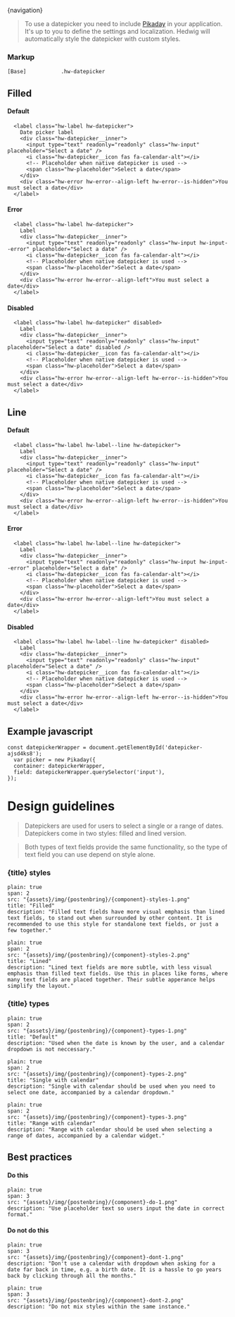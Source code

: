 

{navigation}


> To use a datepicker you need to include [Pikaday](https://github.com/dbushell/Pikaday) in your application.
> It's up to you to define the settings and localization. 
> Hedwig will automatically style the datepicker with custom styles.


### Markup
```code
[Base]           .hw-datepicker
```



## Filled

#### Default

```html|span-3,plain,light
  <label class="hw-label hw-datepicker">
    Date picker label
    <div class="hw-datepicker__inner">
      <input type="text" readonly="readonly" class="hw-input" placeholder="Select a date" />
      <i class="hw-datepicker__icon fas fa-calendar-alt"></i>
      <!-- Placeholder when native datepicker is used -->
      <span class="hw-placeholder">Select a date</span>
    </div>
    <div class="hw-error hw-error--align-left hw-error--is-hidden">You must select a date</div>
  </label>
```

#### Error

```html|span-3,plain,light
  <label class="hw-label hw-datepicker">
    Label
    <div class="hw-datepicker__inner">
      <input type="text" readonly="readonly" class="hw-input hw-input--error" placeholder="Select a date" />
      <i class="hw-datepicker__icon fas fa-calendar-alt"></i>
      <!-- Placeholder when native datepicker is used -->
      <span class="hw-placeholder">Select a date</span>
    </div>
    <div class="hw-error hw-error--align-left">You must select a date</div>
  </label>
```

#### Disabled

```html|span-3,plain,light
  <label class="hw-label hw-datepicker" disabled>
    Label
    <div class="hw-datepicker__inner">
      <input type="text" readonly="readonly" class="hw-input" placeholder="Select a date" disabled />
      <i class="hw-datepicker__icon fas fa-calendar-alt"></i>
      <!-- Placeholder when native datepicker is used -->
      <span class="hw-placeholder">Select a date</span>
    </div>
    <div class="hw-error hw-error--align-left hw-error--is-hidden">You must select a date</div>
  </label>
```


## Line

#### Default

```html|span-3,plain,light
  <label class="hw-label hw-label--line hw-datepicker">
    Label
    <div class="hw-datepicker__inner">
      <input type="text" readonly="readonly" class="hw-input" placeholder="Select a date" />
      <i class="hw-datepicker__icon fas fa-calendar-alt"></i>
      <!-- Placeholder when native datepicker is used -->
      <span class="hw-placeholder">Select a date</span>
    </div>
    <div class="hw-error hw-error--align-left hw-error--is-hidden">You must select a date</div>
  </label>
```

#### Error

```html|span-3,plain,light
  <label class="hw-label hw-label--line hw-datepicker">
    Label
    <div class="hw-datepicker__inner">
      <input type="text" readonly="readonly" class="hw-input hw-input--error" placeholder="Select a date" />
      <i class="hw-datepicker__icon fas fa-calendar-alt"></i>
      <!-- Placeholder when native datepicker is used -->
      <span class="hw-placeholder">Select a date</span>
    </div>
    <div class="hw-error hw-error--align-left">You must select a date</div>
  </label>
```

#### Disabled

```html|span-3,plain,light
  <label class="hw-label hw-label--line hw-datepicker" disabled>
    Label
    <div class="hw-datepicker__inner">
      <input type="text" readonly="readonly" class="hw-input" placeholder="Select a date" />
      <i class="hw-datepicker__icon fas fa-calendar-alt"></i>
      <!-- Placeholder when native datepicker is used -->
      <span class="hw-placeholder">Select a date</span>
    </div>
    <div class="hw-error hw-error--align-left hw-error--is-hidden">You must select a date</div>
  </label>
```



## Example javascript

```
const datepickerWrapper = document.getElementById('datepicker-ajsd4ks8');
  var picker = new Pikaday({ 
  container: datepickerWrapper,
  field: datepickerWrapper.querySelector('input'), 
});
```








# Design guidelines

> Datepickers are used for users to select a single or a range of dates. Datepickers come in two styles: filled and lined version.

> Both types of text fields provide the same functionality, so the type of text field you can use depend on style alone.




### {title} styles
```image
plain: true
span: 2
src: "{assets}/img/{postenbring}/{component}-styles-1.png"
title: "Filled"
description: "Filled text fields have more visual emphasis than lined text fields, to stand out when surrounded by other content. It is recommended to use this style for standalone text fields, or just a few together."
```
```image
plain: true
span: 2
src: "{assets}/img/{postenbring}/{component}-styles-2.png"
title: "Lined"
description: "Lined text fields are more subtle, with less visual emphasis than filled text fields. Use this in places like forms, where many text fields are placed together. Their subtle apperance helps simplify the layout."
```





### {title} types
```image
plain: true
span: 2
src: "{assets}/img/{postenbring}/{component}-types-1.png"
title: "Default"
description: "Used when the date is known by the user, and a calendar dropdown is not neccessary."
```
```image
plain: true
span: 2
src: "{assets}/img/{postenbring}/{component}-types-2.png"
title: "Single with calendar"
description: "Single with calendar should be used when you need to select one date, accompanied by a calendar dropdown."
```
```image
plain: true
span: 2
src: "{assets}/img/{postenbring}/{component}-types-3.png"
title: "Range with calendar"
description: "Range with calendar should be used when selecting a range of dates, accompanied by a calendar widget."
```








## Best practices

#### Do this

```image
plain: true
span: 3
src: "{assets}/img/{postenbring}/{component}-do-1.png"
description: "Use placeholder text so users input the date in correct format."
```

#### Do not do this
  
```image
plain: true
span: 3
src: "{assets}/img/{postenbring}/{component}-dont-1.png"
description: "Don't use a calendar with dropdown when asking for a date far back in time, e.g. a birth date. It is a hassle to go years back by clicking through all the months."
```
```image
plain: true
span: 3
src: "{assets}/img/{postenbring}/{component}-dont-2.png"
description: "Do not mix styles within the same instance."
```